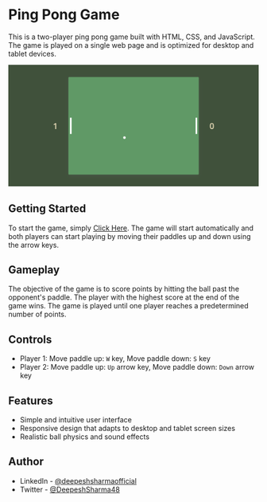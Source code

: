 # Ping Pong Game

This is a two-player ping pong game built with HTML, CSS, and JavaScript. The game is played on a single web page and is optimized for desktop and tablet devices.

![Ping Pong Game Screenshot](./screenshots/ping-pong-screenshot.png)

## Getting Started
To start the game, simply [Click Here](https://ping-pong-game-deepesh.netlify.app/). The game will start automatically and both players can start playing by moving their paddles up and down using the arrow keys.

## Gameplay
The objective of the game is to score points by hitting the ball past the opponent's paddle. The player with the highest score at the end of the game wins. The game is played until one player reaches a predetermined number of points.

## Controls
- Player 1: Move paddle up: `W` key, Move paddle down: `S` key
- Player 2: Move paddle up: `Up` arrow key, Move paddle down: `Down` arrow key

## Features
- Simple and intuitive user interface
- Responsive design that adapts to desktop and tablet screen sizes
- Realistic ball physics and sound effects
<!-- - Score tracker for both players -->


## Author
- LinkedIn - [@deepeshsharmaofficial](https://www.linkedin.com/in/deepeshsharmaofficial/)
- Twitter - [@DeepeshSharma48](https://www.twitter.com/@DeepeshSharma48)